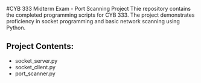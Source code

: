 #CYB 333 Midterm Exam - Port Scanning Project
Thie repository contains the completed programming scripts for CYB 333. The project demonstrates proficiency in socket programming and basic network scanning using Python.
## Project Contents:
- socket_server.py
- socket_client.py
- port_scanner.py
